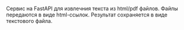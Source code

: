Сервис на FastAPI для извлечния текста из html/pdf файлов.
Файлы передаются в виде html-ссылок.
Результат сохраняется в виде текстового файла.



